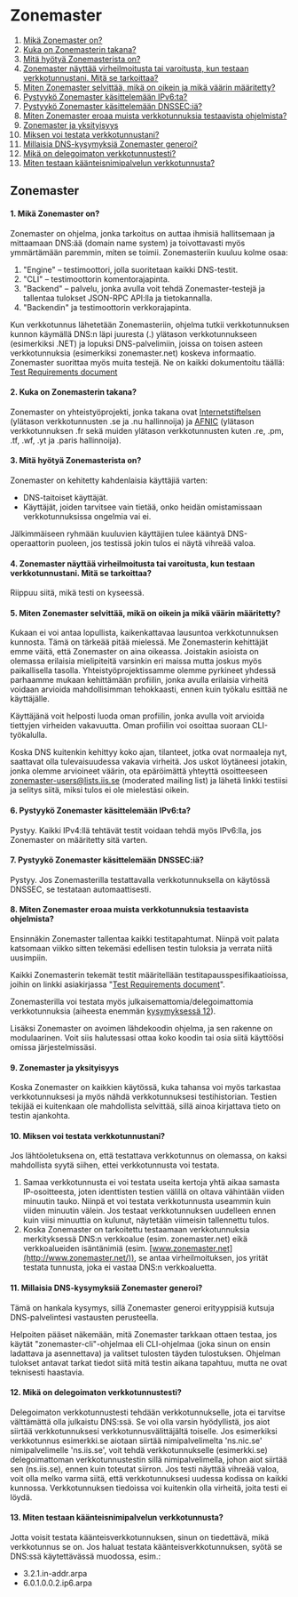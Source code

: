 Zonemaster
==========

1. [Mikä Zonemaster on?](#q1)
2. [Kuka on Zonemasterin takana?](#q2)
3. [Mitä hyötyä Zonemasterista on?](#q3)
4. [Zonemaster näyttää virheilmoitusta tai varoitusta, kun testaan verkkotunnustani. Mitä se tarkoittaa?](#q4)
5. [Miten Zonemaster selvittää, mikä on oikein ja mikä väärin määritetty?](#q5)
6. [Pystyykö Zonemaster käsittelemään IPv6:ta?](#q6)
7. [Pystyykö Zonemaster käsittelemään DNSSEC:iä?](#q7)
8. [Miten Zonemaster eroaa muista verkkotunnuksia testaavista ohjelmista?](#q8)
9. [Zonemaster ja yksityisyys](#q9)
10. [Miksen voi testata verkkotunnustani?](#q10)
11. [Millaisia DNS-kysymyksiä Zonemaster generoi?](#q11)
12. [Mikä on delegoimaton verkkotunnustesti?](#q12)
13. [Miten testaan käänteisnimipalvelun verkkotunnusta?](#q13)

Zonemaster
----------

#### 1. Mikä Zonemaster on? <a name="q1"></a>

Zonemaster on ohjelma, jonka tarkoitus on auttaa ihmisiä hallitsemaan ja mittaamaan DNS:ää (domain name system) ja toivottavasti myös ymmärtämään paremmin, miten se toimii. Zonemasteriin kuuluu kolme osaa:

1. "Engine" – testimoottori, jolla suoritetaan kaikki DNS-testit.
2. "CLI" – testimoottorin komentorajapinta.
3. "Backend" – palvelu, jonka avulla voit tehdä Zonemaster-testejä ja tallentaa tulokset JSON-RPC API:lla ja tietokannalla.
4. "Backendin" ja testimoottorin verkkorajapinta.

Kun verkkotunnus lähetetään Zonemasteriin, ohjelma tutkii verkkotunnuksen kunnon käymällä DNS:n läpi juuresta (.) ylätason verkkotunnukseen (esimerkiksi .NET) ja lopuksi DNS-palvelimiin, joissa on toisen asteen verkkotunnuksia (esimerkiksi zonemaster.net) koskeva informaatio. Zonemaster suorittaa myös muita testejä. Ne on kaikki dokumentoitu täällä: [Test Requirements document](https://github.com/zonemaster/zonemaster/blob/master/docs/requirements/TestRequirements.md)

#### 2. Kuka on Zonemasterin takana? <a name="q2"></a>

Zonemaster on yhteistyöprojekti, jonka takana ovat [Internetstiftelsen](https://internetstiftelsen.se/) (ylätason verkkotunnusten .se ja .nu hallinnoija) ja [AFNIC](https://www.afnic.fr/en/) (ylätason verkkotunnuksen .fr sekä muiden ylätason verkkotunnusten kuten .re, .pm, .tf, .wf, .yt ja .paris hallinnoija).

#### 3. Mitä hyötyä Zonemasterista on? <a name="q3"></a>

Zonemaster on kehitetty kahdenlaisia käyttäjiä varten:

  - DNS-taitoiset käyttäjät.
  - Käyttäjät, joiden tarvitsee vain tietää, onko heidän omistamissaan verkkotunnuksissa ongelmia vai ei.

Jälkimmäiseen ryhmään kuuluvien käyttäjien tulee kääntyä DNS-operaattorin puoleen, jos testissä jokin tulos ei näytä vihreää valoa.

#### 4. Zonemaster näyttää virheilmoitusta tai varoitusta, kun testaan verkkotunnustani. Mitä se tarkoittaa? <a name="q4"></a>

Riippuu siitä, mikä testi on kyseessä.

#### 5. Miten Zonemaster selvittää, mikä on oikein ja mikä väärin määritetty? <a name="q5"></a>

Kukaan ei voi antaa lopullista, kaikenkattavaa lausuntoa verkkotunnuksen kunnosta. Tämä on tärkeää pitää mielessä. Me Zonemasterin kehittäjät emme väitä, että Zonemaster on aina oikeassa. Joistakin asioista on olemassa erilaisia mielipiteitä varsinkin eri maissa mutta joskus myös paikallisella tasolla. Yhteistyöprojektissamme olemme pyrkineet yhdessä parhaamme mukaan kehittämään profiilin, jonka avulla erilaisia virheitä voidaan arvioida mahdollisimman tehokkaasti, ennen kuin työkalu esittää ne käyttäjälle.

Käyttäjänä voit helposti luoda oman profiilin, jonka avulla voit arvioida tiettyjen virheiden vakavuutta. Oman profiilin voi osoittaa suoraan CLI-työkalulla.

Koska DNS kuitenkin kehittyy koko ajan, tilanteet, jotka ovat normaaleja nyt, saattavat olla tulevaisuudessa vakavia virheitä. Jos uskot löytäneesi jotakin, jonka olemme arvioineet väärin, ota epäröimättä yhteyttä osoitteeseen [zonemaster-users@lists.iis.se](mailto:zonemaster-users@lists.iis.se) (moderated mailing list) ja lähetä linkki testiisi ja selitys siitä, miksi tulos ei ole mielestäsi oikein.

#### 6. Pystyykö Zonemaster käsittelemään IPv6:ta? <a name="q6"></a>

Pystyy. Kaikki IPv4:llä tehtävät testit voidaan tehdä myös IPv6:lla, jos Zonemaster on määritetty sitä varten.

#### 7. Pystyykö Zonemaster käsittelemään DNSSEC:iä? <a name="q7"></a>

Pystyy. Jos Zonemasterilla testattavalla verkkotunnuksella on käytössä DNSSEC, se testataan automaattisesti.

#### 8. Miten Zonemaster eroaa muista verkkotunnuksia testaavista ohjelmista? <a name="q8"></a>

Ensinnäkin Zonemaster tallentaa kaikki testitapahtumat. Niinpä voit palata katsomaan viikko sitten tekemäsi edellisen testin tuloksia ja verrata niitä uusimpiin.

Kaikki Zonemasterin tekemät testit määritellään testitapausspesifikaatioissa, joihin on linkki asiakirjassa "[Test Requirements document](https://github.com/zonemaster/zonemaster/blob/master/docs/requirements/TestRequirements.md)".

Zonemasterilla voi testata myös julkaisemattomia/delegoimattomia verkkotunnuksia (aiheesta enemmän [kysymyksessä 12](#q12)).

Lisäksi Zonemaster on avoimen lähdekoodin ohjelma, ja sen rakenne on modulaarinen. Voit siis halutessasi ottaa koko koodin tai osia siitä käyttöösi omissa järjestelmissäsi.

#### 9. Zonemaster ja yksityisyys <a name="q9"></a>

Koska Zonemaster on kaikkien käytössä, kuka tahansa voi myös tarkastaa verkkotunnuksesi ja myös nähdä verkkotunnuksesi testihistorian. Testien tekijää ei kuitenkaan ole mahdollista selvittää, sillä ainoa kirjattava tieto on testin ajankohta.

#### 10. Miksen voi testata verkkotunnustani? <a name="q10"></a>

Jos lähtöoletuksena on, että testattava verkkotunnus on olemassa, on kaksi mahdollista syytä siihen, ettei verkkotunnusta voi testata.

1. Samaa verkkotunnusta ei voi testata useita kertoja yhtä aikaa samasta IP-osoitteesta, joten identtisten testien välillä on oltava vähintään viiden minuutin tauko. Niinpä et voi testata verkkotunnusta useammin kuin viiden minuutin välein. Jos testaat verkkotunnuksen uudelleen ennen kuin viisi minuuttia on kulunut, näytetään viimeisin tallennettu tulos.
2. Koska Zonemaster on tarkoitettu testaamaan verkkotunnuksia merkityksessä DNS:n verkkoalue (esim. zonemaster.net) eikä verkkoalueiden isäntänimiä (esim. [www.zonemaster.net](http://www.zonemaster.net/)), se antaa virheilmoituksen, jos yrität testata tunnusta, joka ei vastaa DNS:n verkkoaluetta.

#### 11. Millaisia DNS-kysymyksiä Zonemaster generoi? <a name="q11"></a>

Tämä on hankala kysymys, sillä Zonemaster generoi erityyppisiä kutsuja DNS-palvelintesi vastausten perusteella.

Helpoiten pääset näkemään, mitä Zonemaster tarkkaan ottaen testaa, jos käytät "zonemaster-cli"-ohjelmaa eli CLI-ohjelmaa (joka sinun on ensin ladattava ja asennettava) ja valitset tulosten täyden tulostuksen. Ohjelman tulokset antavat tarkat tiedot siitä mitä testin aikana tapahtuu, mutta ne ovat teknisesti haastavia.

#### 12. Mikä on delegoimaton verkkotunnustesti? <a name="q12"></a>

Delegoimaton verkkotunnustesti tehdään verkkotunnukselle, jota ei tarvitse välttämättä olla julkaistu DNS:ssä. Se voi olla varsin hyödyllistä, jos aiot siirtää verkkotunnuksesi verkkotunnusvälittäjältä toiselle. Jos esimerkiksi verkkotunnus esimerkki.se aiotaan siirtää nimipalvelimelta &#39;ns.nic.se&#39; nimipalvelimelle &#39;ns.iis.se&#39;, voit tehdä verkkotunnukselle (esimerkki.se) delegoimattoman verkkotunnustestin sillä nimipalvelimella, johon aiot siirtää sen (ns.iis.se), ennen kuin toteutat siirron. Jos testi näyttää vihreää valoa, voit olla melko varma siitä, että verkkotunnuksesi uudessa kodissa on kaikki kunnossa. Verkkotunnuksen tiedoissa voi kuitenkin olla virheitä, joita testi ei löydä.

#### 13. Miten testaan käänteisnimipalvelun verkkotunnusta? <a name="q13"></a>

Jotta voisit testata käänteisverkkotunnuksen, sinun on tiedettävä, mikä verkkotunnus se on. Jos haluat testata käänteisverkkotunnuksen, syötä se DNS:ssä käytettävässä muodossa, esim.:

  - 3.2.1.in-addr.arpa
  - 6.0.1.0.0.2.ip6.arpa
